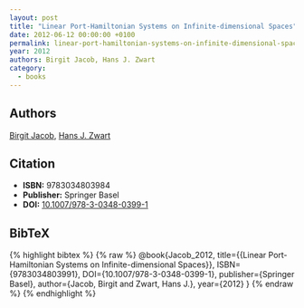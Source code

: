 ```yaml
---
layout: post
title: "Linear Port-Hamiltonian Systems on Infinite-dimensional Spaces"
date: 2012-06-12 00:00:00 +0100
permalink: linear-port-hamiltonian-systems-on-infinite-dimensional-spaces
year: 2012
authors: Birgit Jacob, Hans J. Zwart
category:
  - books
---
```

 
## Authors
[Birgit Jacob](authors/birgit_jacob), [Hans J. Zwart](authors/hans_zwart)
 
## Citation
- **ISBN:** 9783034803984
- **Publisher:** Springer Basel
- **DOI:** [10.1007/978-3-0348-0399-1](https://doi.org/10.1007/978-3-0348-0399-1)
 
## BibTeX
{% highlight bibtex %}
{% raw %}
@book{Jacob_2012,
  title={{Linear Port-Hamiltonian Systems on Infinite-dimensional Spaces}},
  ISBN={9783034803991},
  DOI={10.1007/978-3-0348-0399-1},
  publisher={Springer Basel},
  author={Jacob, Birgit and Zwart, Hans J.},
  year={2012}
}
{% endraw %}
{% endhighlight %}
 

